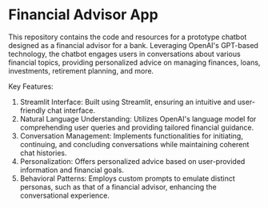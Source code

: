 # Financial Advisor App
This repository contains the code and resources for a prototype chatbot designed as a financial advisor for a bank. Leveraging OpenAI's GPT-based technology, the chatbot engages users in conversations about various financial topics, providing personalized advice on managing finances, loans, investments, retirement planning, and more.

Key Features:

1. Streamlit Interface: Built using Streamlit, ensuring an intuitive and user-friendly chat interface.
2. Natural Language Understanding: Utilizes OpenAI's language model for comprehending user queries and providing tailored financial guidance.
3. Conversation Management: Implements functionalities for initiating, continuing, and concluding conversations while maintaining coherent chat histories.
4. Personalization: Offers personalized advice based on user-provided information and financial goals.
5. Behavioral Patterns: Employs custom prompts to emulate distinct personas, such as that of a financial advisor, enhancing the conversational experience.
